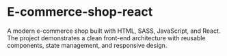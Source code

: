# E-commerce-shop-react
A modern e-commerce shop built with HTML, SASS, JavaScript, and React.   The project demonstrates a clean front-end architecture with reusable components, state management, and responsive design.
